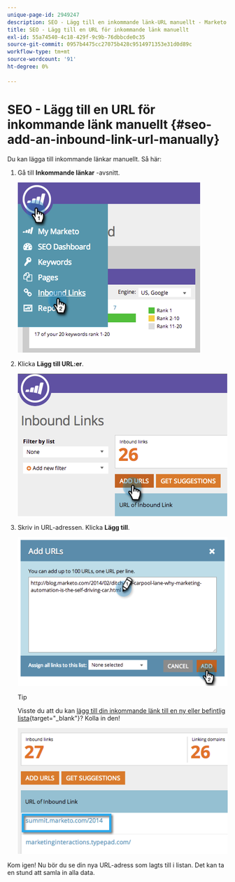 ```yaml
---
unique-page-id: 2949247
description: SEO - Lägg till en inkommande länk-URL manuellt - Marketo Docs - Produktdokumentation
title: SEO - Lägg till en URL för inkommande länk manuellt
exl-id: 55a74540-4c18-429f-9c9b-76dbbcde0c35
source-git-commit: 0957b4475cc27075b428c9514971353e31d0d89c
workflow-type: tm+mt
source-wordcount: '91'
ht-degree: 0%

---
```


# SEO - Lägg till en URL för inkommande länk manuellt {#seo-add-an-inbound-link-url-manually}

Du kan lägga till inkommande länkar manuellt. Så här:

1. Gå till **Inkommande länkar** -avsnitt.

   ![](assets/image2014-9-18-13-3a40-3a3.png)

1. Klicka **Lägg till URL:er**.

   ![](assets/image2014-9-18-13-3a40-3a8.png)

1. Skriv in URL-adressen. Klicka **Lägg till**.

   ![](assets/image2014-9-18-13-3a40-3a32.png)

   >[!TIP]
   >
   >Visste du att du kan [lägg till din inkommande länk till en ny eller befintlig lista](/help/marketo/product-docs/additional-apps/seo/understanding-seo/seo-managing-lists.md){target=&quot;_blank&quot;}? Kolla in den!

   ![](assets/image2014-9-18-13-3a41-3a14.png)

Kom igen! Nu bör du se din nya URL-adress som lagts till i listan. Det kan ta en stund att samla in alla data.
